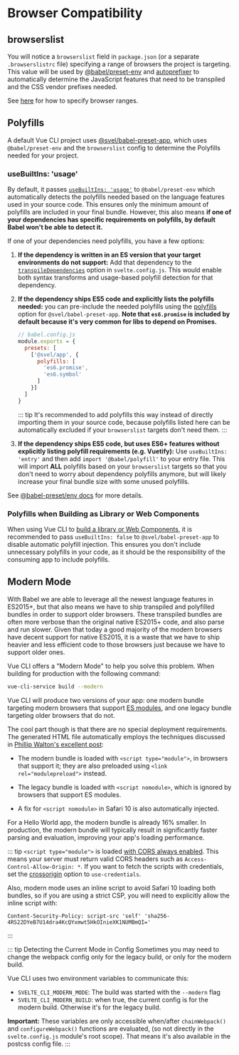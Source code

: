 # Browser Compatibility

## browserslist

You will notice a `browserslist` field in `package.json` (or a separate `.browserslistrc` file) specifying a range of browsers the project is targeting. This value will be used by [@babel/preset-env][babel-preset-env] and [autoprefixer][autoprefixer] to automatically determine the JavaScript features that need to be transpiled and the CSS vendor prefixes needed.

See [here][browserslist] for how to specify browser ranges.

## Polyfills

A default Vue CLI project uses [@svel/babel-preset-app][babel-preset-app], which uses `@babel/preset-env` and the `browserslist` config to determine the Polyfills needed for your project.

### useBuiltIns: 'usage'

By default, it passes [`useBuiltIns: 'usage'`](https://new.babeljs.io/docs/en/next/babel-preset-env.html#usebuiltins-usage) to `@babel/preset-env` which automatically detects the polyfills needed based on the language features used in your source code. This ensures only the minimum amount of polyfills are included in your final bundle. However, this also means **if one of your dependencies has specific requirements on polyfills, by default Babel won't be able to detect it.**

If one of your dependencies need polyfills, you have a few options:

1. **If the dependency is written in an ES version that your target environments do not support:** Add that dependency to the [`transpileDependencies`](../config/#transpiledependencies) option in `svelte.config.js`. This would enable both syntax transforms and usage-based polyfill detection for that dependency.

2. **If the dependency ships ES5 code and explicitly lists the polyfills needed:** you can pre-include the needed polyfills using the [polyfills](https://github.com/vuejs/vue-cli/tree/dev/packages/%40vue/babel-preset-app#polyfills) option for `@svel/babel-preset-app`. **Note that `es6.promise` is included by default because it's very common for libs to depend on Promises.**

    ``` js
    // babel.config.js
    module.exports = {
      presets: [
        ['@svel/app', {
          polyfills: [
            'es6.promise',
            'es6.symbol'
          ]
        }]
      ]
    }
    ```

    ::: tip
    It's recommended to add polyfills this way instead of directly importing them in your source code, because polyfills listed here can be automatically excluded if your `browserslist` targets don't need them.
    :::

3. **If the dependency ships ES5 code, but uses ES6+ features without explicitly listing polyfill requirements (e.g. Vuetify):** Use `useBuiltIns: 'entry'` and then add `import '@babel/polyfill'` to your entry file. This will import **ALL** polyfills based on your `browserslist` targets so that you don't need to worry about dependency polyfills anymore, but will likely increase your final bundle size with some unused polyfills.

See [@babel-preset/env docs](https://new.babeljs.io/docs/en/next/babel-preset-env.html#usebuiltins-usage) for more details.

### Polyfills when Building as Library or Web Components

When using Vue CLI to [build a library or Web Components](./build-targets.md), it is recommended to pass `useBuiltIns: false` to `@svel/babel-preset-app` to disable automatic polyfill injection. This ensures you don't include unnecessary polyfills in your code, as it should be the responsibility of the consuming app to include polyfills.

## Modern Mode

With Babel we are able to leverage all the newest language features in ES2015+, but that also means we have to ship transpiled and polyfilled bundles in order to support older browsers. These transpiled bundles are often more verbose than the original native ES2015+ code, and also parse and run slower. Given that today a good majority of the modern browsers have decent support for native ES2015, it is a waste that we have to ship heavier and less efficient code to those browsers just because we have to support older ones.

Vue CLI offers a "Modern Mode" to help you solve this problem. When building for production with the following command:

``` bash
vue-cli-service build --modern
```

Vue CLI will produce two versions of your app: one modern bundle targeting modern browsers that support [ES modules](https://jakearchibald.com/2017/es-modules-in-browsers/), and one legacy bundle targeting older browsers that do not.

The cool part though is that there are no special deployment requirements. The generated HTML file automatically employs the techniques discussed in [Phillip Walton's excellent post](https://philipwalton.com/articles/deploying-es2015-code-in-production-today/):

- The modern bundle is loaded with `<script type="module">`, in browsers that support it; they are also preloaded using `<link rel="modulepreload">` instead.

- The legacy bundle is loaded with `<script nomodule>`, which is ignored by browsers that support ES modules.

- A fix for `<script nomodule>` in Safari 10 is also automatically injected.

For a Hello World app, the modern bundle is already 16% smaller. In production, the modern bundle will typically result in significantly faster parsing and evaluation, improving your app's loading performance.

::: tip
`<script type="module">` is loaded [with CORS always enabled](https://jakearchibald.com/2017/es-modules-in-browsers/#always-cors). This means your server must return valid CORS headers such as `Access-Control-Allow-Origin: *`. If you want to fetch the scripts with credentials, set the [crossorigin](../config/#crossorigin) option to `use-credentials`.

Also, modern mode uses an inline script to avoid Safari 10 loading both bundles, so if you are using a strict CSP, you will need to explicitly allow the inline script with:

```
Content-Security-Policy: script-src 'self' 'sha256-4RS22DYeB7U14dra4KcQYxmwt5HkOInieXK1NUMBmQI='
```
:::

::: tip Detecting the Current Mode in Config
Sometimes you may need to change the webpack config only for the legacy build, or only for the modern build.

Vue CLI uses two environment variables to communicate this:

* `SVELTE_CLI_MODERN_MODE`: The build was started with the `--modern` flag
* `SVELTE_CLI_MODERN_BUILD`: when true, the current config is for the modern build. Otherwise it's for the legacy build.

**Important:** These variables are only accessible when/after `chainWebpack()` and `configureWebpack()` functions are evaluated, (so not directly in the `svelte.config.js` module's root scope). That means it's also available in the postcss config file.
:::

[autoprefixer]: https://github.com/postcss/autoprefixer
[babel-preset-env]: https://new.babeljs.io/docs/en/next/babel-preset-env.html
[babel-preset-app]: https://github.com/vuejs/vue-cli/tree/dev/packages/%40vue/babel-preset-app
[browserslist]: https://github.com/ai/browserslist
